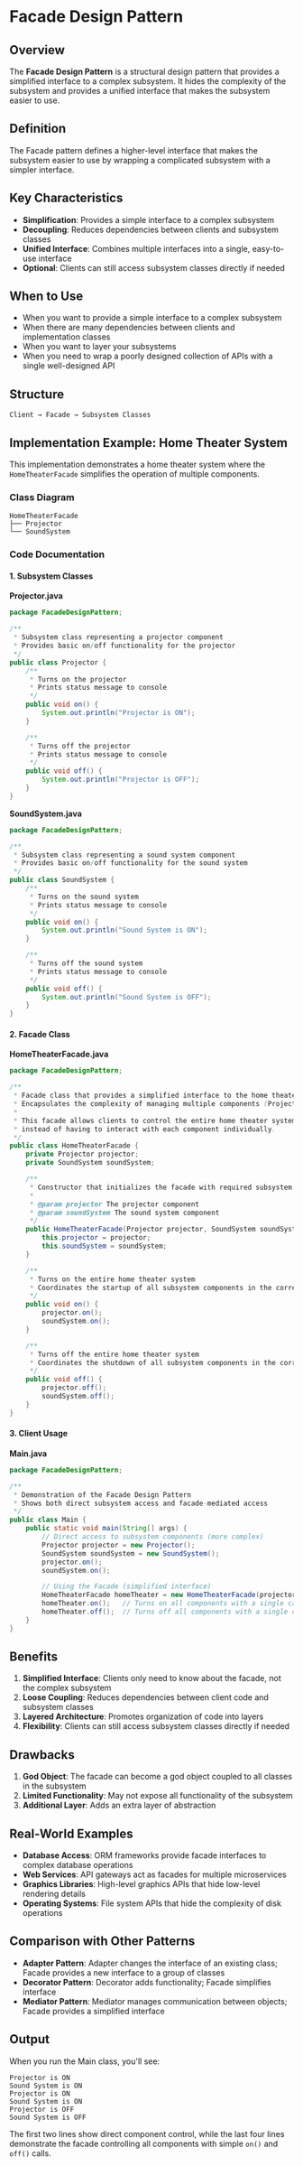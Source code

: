 # Facade Design Pattern

## Overview

The **Facade Design Pattern** is a structural design pattern that provides a simplified interface to a complex subsystem. It hides the complexity of the subsystem and provides a unified interface that makes the subsystem easier to use.

## Definition

The Facade pattern defines a higher-level interface that makes the subsystem easier to use by wrapping a complicated subsystem with a simpler interface.

## Key Characteristics

- **Simplification**: Provides a simple interface to a complex subsystem
- **Decoupling**: Reduces dependencies between clients and subsystem classes
- **Unified Interface**: Combines multiple interfaces into a single, easy-to-use interface
- **Optional**: Clients can still access subsystem classes directly if needed

## When to Use

- When you want to provide a simple interface to a complex subsystem
- When there are many dependencies between clients and implementation classes
- When you want to layer your subsystems
- When you need to wrap a poorly designed collection of APIs with a single well-designed API

## Structure

```
Client → Facade → Subsystem Classes
```

## Implementation Example: Home Theater System

This implementation demonstrates a home theater system where the `HomeTheaterFacade` simplifies the operation of multiple components.

### Class Diagram

```
HomeTheaterFacade
├── Projector
└── SoundSystem
```

### Code Documentation

#### 1. Subsystem Classes

**Projector.java**
```java
package FacadeDesignPattern;

/**
 * Subsystem class representing a projector component
 * Provides basic on/off functionality for the projector
 */
public class Projector {
    /**
     * Turns on the projector
     * Prints status message to console
     */
    public void on() {
        System.out.println("Projector is ON");
    }

    /**
     * Turns off the projector
     * Prints status message to console
     */
    public void off() {
        System.out.println("Projector is OFF");
    }
}
```

**SoundSystem.java**
```java
package FacadeDesignPattern;

/**
 * Subsystem class representing a sound system component
 * Provides basic on/off functionality for the sound system
 */
public class SoundSystem {
    /**
     * Turns on the sound system
     * Prints status message to console
     */
    public void on() {
        System.out.println("Sound System is ON");
    }

    /**
     * Turns off the sound system
     * Prints status message to console
     */
    public void off() {
        System.out.println("Sound System is OFF");
    }
}
```

#### 2. Facade Class

**HomeTheaterFacade.java**
```java
package FacadeDesignPattern;

/**
 * Facade class that provides a simplified interface to the home theater subsystem
 * Encapsulates the complexity of managing multiple components (Projector and SoundSystem)
 * 
 * This facade allows clients to control the entire home theater system with simple commands
 * instead of having to interact with each component individually.
 */
public class HomeTheaterFacade {
    private Projector projector;
    private SoundSystem soundSystem;

    /**
     * Constructor that initializes the facade with required subsystem components
     * 
     * @param projector The projector component
     * @param soundSystem The sound system component
     */
    public HomeTheaterFacade(Projector projector, SoundSystem soundSystem) {
        this.projector = projector;
        this.soundSystem = soundSystem;
    }

    /**
     * Turns on the entire home theater system
     * Coordinates the startup of all subsystem components in the correct order
     */
    public void on() {
        projector.on();
        soundSystem.on();
    }

    /**
     * Turns off the entire home theater system
     * Coordinates the shutdown of all subsystem components in the correct order
     */
    public void off() {
        projector.off();
        soundSystem.off();
    }
}
```

#### 3. Client Usage

**Main.java**
```java
package FacadeDesignPattern;

/**
 * Demonstration of the Facade Design Pattern
 * Shows both direct subsystem access and facade-mediated access
 */
public class Main {
    public static void main(String[] args) {
        // Direct access to subsystem components (more complex)
        Projector projector = new Projector();
        SoundSystem soundSystem = new SoundSystem();
        projector.on();
        soundSystem.on();

        // Using the Facade (simplified interface)
        HomeTheaterFacade homeTheater = new HomeTheaterFacade(projector, soundSystem);
        homeTheater.on();   // Turns on all components with a single call
        homeTheater.off();  // Turns off all components with a single call
    }
}
```

## Benefits

1. **Simplified Interface**: Clients only need to know about the facade, not the complex subsystem
2. **Loose Coupling**: Reduces dependencies between client code and subsystem classes
3. **Layered Architecture**: Promotes organization of code into layers
4. **Flexibility**: Clients can still access subsystem classes directly if needed

## Drawbacks

1. **God Object**: The facade can become a god object coupled to all classes in the subsystem
2. **Limited Functionality**: May not expose all functionality of the subsystem
3. **Additional Layer**: Adds an extra layer of abstraction

## Real-World Examples

- **Database Access**: ORM frameworks provide facade interfaces to complex database operations
- **Web Services**: API gateways act as facades for multiple microservices
- **Graphics Libraries**: High-level graphics APIs that hide low-level rendering details
- **Operating Systems**: File system APIs that hide the complexity of disk operations

## Comparison with Other Patterns

- **Adapter Pattern**: Adapter changes the interface of an existing class; Facade provides a new interface to a group of classes
- **Decorator Pattern**: Decorator adds functionality; Facade simplifies interface
- **Mediator Pattern**: Mediator manages communication between objects; Facade provides a simplified interface

## Output

When you run the Main class, you'll see:

```
Projector is ON
Sound System is ON
Projector is ON
Sound System is ON
Projector is OFF
Sound System is OFF
```

The first two lines show direct component control, while the last four lines demonstrate the facade controlling all components with simple `on()` and `off()` calls.
